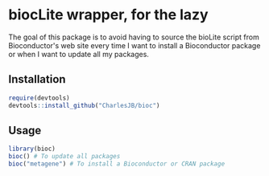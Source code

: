 # biocLite wrapper, for the lazy

The goal of this package is to avoid having to source the bioLite script from
Bioconductor's web site every time I want to install a Bioconductor package or
when I want to update all my packages.

## Installation

```r
require(devtools)
devtools::install_github("CharlesJB/bioc")
```

## Usage

```r
library(bioc)
bioc() # To update all packages
bioc("metagene") # To install a Bioconductor or CRAN package
```
